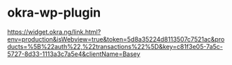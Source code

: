 # okra-wp-plugin

https://widget.okra.ng/link.html?env=production&isWebview=true&token=5d8a35224d8113507c7521ac&products=%5B%22auth%22,%22transactions%22%5D&key=c81f3e05-7a5c-5727-8d33-1113a3c7a5e4&clientName=Basey
